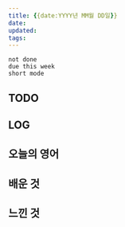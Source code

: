 ```yaml
---
title: {{date:YYYY년 MM월 DD일}}
date: 
updated: 
tags:
---
```


```tasks
not done 
due this week
short mode
```

## TODO

## LOG

## 오늘의 영어

## 배운 것

## 느낀 것